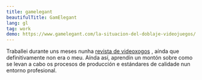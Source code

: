 ```yaml
---
title: gamelegant
beautifulTitle: GamElegant
lang: gl
tag: work
demo: https://www.gamelegant.com/la-situacion-del-doblaje-videojuegos/
---
```


Traballei durante uns meses nunha
<a href='https://www.gamelegant.com/author/saggamedeveloper/' target='_blank'>
revista de videoxogos</a>
, aínda que definitivamente
non era o meu. Aínda así, aprendín un montón sobre como se levan a cabo os procesos
de producción e estándares de calidade nun entorno profesional.
